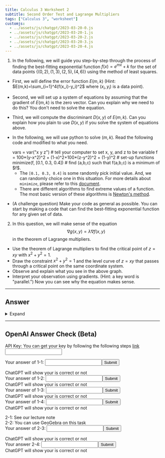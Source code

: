 ```yaml
---
title: Calculus 3 Worksheet 2
subtitle: Second Order Test and Lagrange Multipliers
tags: ["Calculus 3", "worksheet"]
customjs:
  - ../assets/js/chatgpt/2023-03-20-0.js
  - ../assets/js/chatgpt/2023-03-20-1.js
  - ../assets/js/chatgpt/2023-03-20-2.js
  - ../assets/js/chatgpt/2023-03-20-3.js
  - ../assets/js/chatgpt/2023-03-20-4.js
---
```

1. In the following, we will guide you step-by-step through the process of finding the best-fitting exponential function $f(x) = e^{mx} + k$ for the set of data points $\{(0,2),(1,3),(2,5),(4,6)\}$ using the method of least squares.
  * First, we will define the error function $E(m,k)$ (Hint: $E(m,k)=\sum_{i=1}^4(f(x_i)-y_i)^2$ where $(x_i,y_i)$ is a data point).
  * Second, we will set up a system of equations by assuming that the gradient of $E(m,k)$ is the zero vector. Can you explain why we need to do this? You don't need to solve the equation.
  * Third, we will compute the discriminant $D(x,y)$ of $E(m,k)$. Can you explain how you plain to use $D(x,y)$ if you solve the system of equations above.
  * In the following, we will use python to solve $(m,k)$. Read the following code and modified to what you need. 
      <div class="compute">
      vars = var("x y z")                                 # tell your computer to set x, y, and z to be variable
    f = 100*(y-x^2)^2 + (1-x)^2+100*(z-y^2)^2 + (1-y)^2 # set-up functions
    minimize(f, [0.1, 0.3, 0.4])                        # find (a,b,c) such that f(a,b,c) is a minimum of $f$.  
      </div>

    * The ```[0.1, 0.3, 0.4]``` is some randomly pick initial value. And, we can randomly choice one in this situation. For more details about ```minimize```, please refer to this [document](https://doc.sagemath.org/html/en/reference/numerical/sage/numerical/optimize.html#sage.numerical.optimize.minimize).
    * There are different algorithms to find extreme values of a function. The most basic version of these algorithms is [Newton's method](https://en.wikipedia.org/wiki/Newton%27s_method).
  * (A challenge question) Make your code as general as possible. You can start by making a code that can find the best-fitting exponential function for any given set of data.

2. In this question, we will make sense of the equation
$$\nabla g(x,y) = \lambda\nabla f(x,y)$$
in the theorem of Lagrange multipliers.

  * Use the theorem of Lagrange multipliers to find the critical point of $z=xy$ with $x^2+y^2=1$.
  * Draw the constraint $x^2+y^2=1$ and the level curve of $z=xy$ that passes through a critical point on the same coordinate system.
  * Observe and explain what you see in the above graph.
  * Interpret your observation using gradients. (Hint: a key word is "parallel.") Now you can see why the equation makes sense.

---

## Answer
<details>
  <summary> Expand </summary>
 
1. 
  * $E(m,k) = (e^{0}+k-2)^2 + (e^{m}+k-3)^2 + (e^{2m}+k-5)^2 +(e^{4m}+k-6)$.
  * If a local extreme value happens at a point on a surface, then the tangent plain at the point will be parallel to the $xy$-plain, i.e. the derivative along $x$-axis and $y$-axis are zeros.
  * We will plugin the critical points that we found in the second step to $D(x,y)$ and $\frac{\partial^2 f}{\partial x^2}$ and see if they are positive, negative, or zero. Then, we use the second order test to determine if the points are maximum, minimum, or saddle.
  * code:
      ```python
      vars = var('m k')
      f = (e^{0}+k-2)^2 + (e^{m}+k-3)^2 + (e^{2m}+k-5)^2 +(e^{4m}+k-6)
      minimize(f, [0.1, 0.3])
      ```
  * code:
      ```python
      vars = var('m k')
      initial_vector = [(0, 0)]
      point_list = [(0, 2),(1, 3),(2, 5),(4, 6)]
      f = 0
      for x, y in point_list:
        f = f + (e^(x*m) +k - y)^2
      minimize(f, initial_vector)
      ```

2. 
  * Let us set up the system of equations.\
  \[
  \begin{cases}
    y = \lambda 2x,\\\\
    x = \lambda 2y,\\\\
    x^2+y^2=1
  \end{cases}
  \]
  By dividing the first equation over the second equation, the system of equations becomes
  $$
  \begin{cases}
  \frac{y}{x} = \frac{x}{y},\\\\
  x^2+y^2=1
  \end{cases}
  $$
  This one is easy to solve, and we will get $x=\pm\frac{1}{\sqrt{2}}$ and $y=\pm\frac{1}{\sqrt{2}}$.
  * A level curve that passes throught one of the critical points is $\frac{1}{2}=xy$, and the other one is $-\frac{1}{2}=xy$. See the following for graph.
      <div class="compute">
      vars = var("x y")                                     # tell your computer to set x and y as variables
    constrain = implicit_plot(x^2+y^2-1, (x,-4,4), (y,-4,4), color="red")     # draw x^2+y^2=1
    level_curve_1 = implicit_plot(x*y-1/2, (x,-4,4), (y,-4,4), color="blue")  # draw a level curve
    level_curve_2 = implicit_plot(x*y+1/2, (x,-4,4), (y,-4,4), color="green") # draw another level curve
    (constrain+level_curve_1+level_curve_2).show()        # print out those curves
      </div>
  * The level curves and the constraint are tangent at the points where they have extreme values.
  * At a critical point on the constraint, the gradient of the level curve and the gradient of the constraint are parallel since the tangent line of the constraint and a level curve at a point with an extreme value are the same. It deduces the desired equation
  $$
  \nabla f =\lambda\nabla g.
  $$
</details>

---

## OpenAI Answer Check (Beta)
API Key: You can get your key by following the following steps [link](https://mrtang.tw/blog/post/how-to-apply-for-a-chatgpt-api-key)
<input type="text" id="api-key" name="api-key">



Your answer of 1-1: <input type="text" id="1-1" name='1-1'><button onclick="openai_0()">Submit</button><br>
<div id="result-box-1-1">ChatGPT will show your is correct or not</div>
Your answer of 1-2: <input type="text" id="1-2" name='1-2'><button onclick="openai_1()">Submit</button><br>
<div id="result-box-1-2">ChatGPT will show your is correct or not</div>
Your answer of 1-3: <input type="text" id="1-3" name='1-3'><button onclick="openai_2()">Submit</button><br>
<div id="result-box-1-3">ChatGPT will show your is correct or not</div>
Your answer of 1-4: <input type="text" id="1-4" name='1-4'><button onclick="check4()">Submit</button><br>
<div id="result-box-1-4">ChatGPT will show your is correct or not</div>


2-1: See our lecture note<br>
2-2: You can use GeoGebra on this task<br>
Your answer of 2-3: <input type="text" id="2-3" name='2-3'><button onclick="openai_3()">Submit</button><br>
<div id="result-box-2-3">ChatGPT will show your is correct or not</div>
Your answer 2-4: <input type="text" id="2-4" name='2-4'><button onclick="openai_4()">Submit</button>
<div id="result-box-2-4">ChatGPT will show your is correct or not</div>

